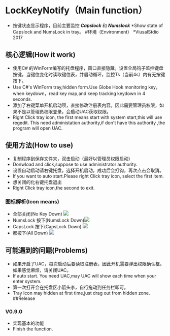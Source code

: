 # LockKeyNotify（Main function）
* 按键状态显示程序，目前主要监控 ***Capslock*** 和 ***Numslock***
*Show state of Capslock and NumsLock in tray。
#环境（Environment）
*ViusalStdio 2017
## 核心逻辑(How it work)
* 使用C# 的WinForm编写的托盘程序，窗口直接隐藏。设置全局钩子监控键盘按键，当键位变化时读取键位表，并启动循环，监控Ts（当前4s）内有无按键按下。
* Use C#'s WinForm tray,hidden form.Use Globe Hook monitoring key，when keydown，read key map,and keep tracking keydown in 4 seconds. 
* 添加了右键菜单开机启动项，直接修改注册表内容。因此需要管理员权限，如果不是以管理员权限登录，会启动UAC获取权限。
* Right Click tray icon, the first means start with system start,this will use regedit. This need administation authority,if don't have this  authority ,the program will open UAC.
## 使用方法(How to use)
* 复制程序到保存文件夹，双击启动（最好以管理员权限启动）
* Donwload and click,suppose to use administrator authority.
* 设置自动启动请右键托盘，选择开机启动，成功后会打钩，再次点击会取消。
* If you want to auto start.Please right Click tray icon, select the first item.
* 想关闭的化右键托盘退出
* Right Click tray icon,the second to exit.
### 图标解析(Icon means)
* 全部关闭(No Key Down)           ![](http://upload-images.jianshu.io/upload_images/6940610-85a53fdea6d44f5d.PNG?imageMogr2/auto-orient/strip%7CimageView2/2/w/1240)
* NumsLock 按下(NumsLock Down)![](http://upload-images.jianshu.io/upload_images/6940610-a097f5d85db688d4.PNG?imageMogr2/auto-orient/strip%7CimageView2/2/w/1240)
* CapsLock 按下(CapsLock Down) ![](http://upload-images.jianshu.io/upload_images/6940610-f90a7539a20e2893.PNG?imageMogr2/auto-orient/strip%7CimageView2/2/w/1240)
* 都按下(All Down)              ![](http://upload-images.jianshu.io/upload_images/6940610-ec3a43830ebcaa91.PNG?imageMogr2/auto-orient/strip%7CimageView2/2/w/1240)
## 可能遇到的问题(Problems)
* 如果开启了UAC，每次启动后要读取注册表，因此开机需要弹出权限确认框。如果感觉麻烦，请关闭UAC。
* If auto start. You need UAC,may UAC will show each time when your enter system.
* 第一次打开会在托盘区小箭头李，自行拖动到任务栏即可。
* Tray Icon may hidden at first time,just drag out from hidden zone.
##Release 
### V0.9.0
* 实现基本的功能
* Finish the function.
